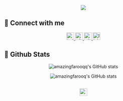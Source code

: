 <div align="center">
<img src="./header.gif" /> 
</div>

<!-- </br> -->


## 📌 Connect with me


<div align="center">

<a href="https://twitter.com/amazingfarooqq" target="blank">
<img src=https://img.shields.io/twitter/follow/amazingfarooqq?logo=twitter&style&color=blue alt=twitter style="margin-bottom: 5px;" height="24px" />
</a>
<a href="https://github.com/amazingfarooqq" target="blank">
<img src=https://img.shields.io/badge/github-%2324292e.svg?&style&logo=github&logoColor=white alt=github style="margin-bottom: 5px;" height="24px" />

</a>

</a>
<a href="https://instagram.com/amazingfarooqq" target="blank">
<img src=https://img.shields.io/badge/instagram-25k%2B-red alt=github style="margin-bottom: 5px;" height="24px" />

</a>


<a href="https://linkedin.com/in/amazingfarooqq" target="_blank">
<img src=https://img.shields.io/badge/linkedin-%231E77B5.svg?&style&logo=linkedin&logoColor=white alt=linkedin style="margin-bottom: 5px;" height="24px"/>
</a>

</div>  


## 📌 Github Stats

<div align="center" width="280px" >
    
![amazingfarooqq's GitHub stats](https://github-readme-stats.vercel.app/api?username=amazingfarooqq&show_icons=true )
    
</div> 

<div align="center" width="380px" >
    
![amazingfarooq's GitHub stats](http://github-readme-streak-stats.herokuapp.com?user=amazingfarooqq&count_private=true&show_icons=true)
    
</div> 

<br/>

<div align="center">
<img src="https://komarev.com/ghpvc/?username=amazingfarooqq&label=Profile Views  &color=red&style=flat" height="24px"/>
</div> 
